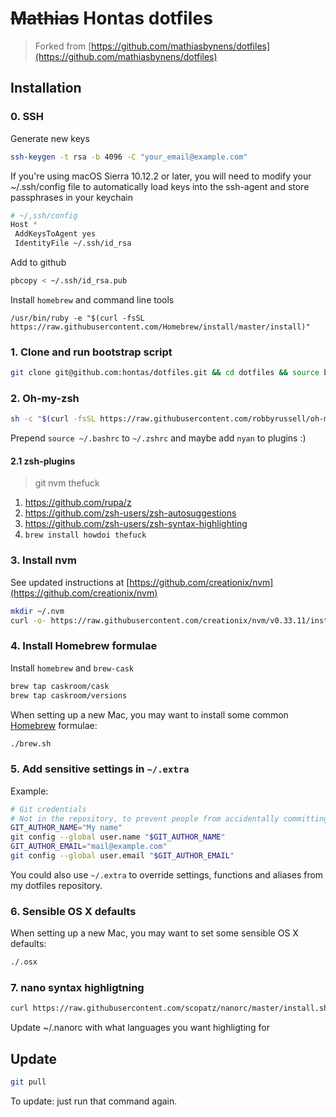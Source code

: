 # ~~Mathias~~ Hontas dotfiles
> Forked from [https://github.com/mathiasbynens/dotfiles](https://github.com/mathiasbynens/dotfiles)

## Installation

### 0. SSH

Generate new keys
```bash
ssh-keygen -t rsa -b 4096 -C "your_email@example.com"
```

If you're using macOS Sierra 10.12.2 or later, you will need to modify your ~/.ssh/config file to automatically load keys into the ssh-agent and store passphrases in your keychain
```bash
# ~/,ssh/config
Host *
 AddKeysToAgent yes
 IdentityFile ~/.ssh/id_rsa
```

Add to github
```bash
pbcopy < ~/.ssh/id_rsa.pub
```

Install `homebrew` and command line tools
```
/usr/bin/ruby -e "$(curl -fsSL https://raw.githubusercontent.com/Homebrew/install/master/install)"
```

### 1. Clone and run bootstrap script
```bash
git clone git@github.com:hontas/dotfiles.git && cd dotfiles && source bootstrap.sh
```

### 2. Oh-my-zsh
```bash
sh -c "$(curl -fsSL https://raw.githubusercontent.com/robbyrussell/oh-my-zsh/master/tools/install.sh)"
```

Prepend `source ~/.bashrc` to `~/.zshrc` and maybe add `nyan` to plugins :)

#### 2.1 zsh-plugins

> git nvm thefuck

1. https://github.com/rupa/z
2. https://github.com/zsh-users/zsh-autosuggestions
3. https://github.com/zsh-users/zsh-syntax-highlighting
4. `brew install howdoi thefuck`

### 3. Install nvm
See updated instructions at [https://github.com/creationix/nvm](https://github.com/creationix/nvm)
```bash
mkdir ~/.nvm
curl -o- https://raw.githubusercontent.com/creationix/nvm/v0.33.11/install.sh | bash
```

### 4. Install Homebrew formulae

Install `homebrew` and `brew-cask`
```bash
brew tap caskroom/cask
brew tap caskroom/versions
```

When setting up a new Mac, you may want to install some common [Homebrew](http://brew.sh/) formulae:
```bash
./brew.sh
```

### 5. Add sensitive settings in `~/.extra`
Example:
```bash
# Git credentials
# Not in the repository, to prevent people from accidentally committing under my name
GIT_AUTHOR_NAME="My name"
git config --global user.name "$GIT_AUTHOR_NAME"
GIT_AUTHOR_EMAIL="mail@example.com"
git config --global user.email "$GIT_AUTHOR_EMAIL"
```

You could also use `~/.extra` to override settings, functions and aliases from my dotfiles repository.

### 6. Sensible OS X defaults

When setting up a new Mac, you may want to set some sensible OS X defaults:

```bash
./.osx
```

### 7. nano syntax highligtning

```bash
curl https://raw.githubusercontent.com/scopatz/nanorc/master/install.sh | sh
```

Update ~/.nanorc with what languages you want highligting for

## Update
```bash
git pull
```
To update: just run that command again.
